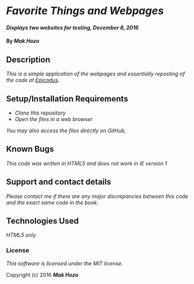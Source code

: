 # _Favorite Things and Webpages_

#### _Displays two websites for testing, December 8, 2016_

#### By _**Mak Hozo**_

## Description

_This is a simple application of the webpages and essentially reposting of the code at [Epicodus](https://www.learnhowtoprogram.com/intro-to-programming/git-html-and-css/homework-readmes)._

## Setup/Installation Requirements

* _Clone this repository_
* _Open the files in a web browser_

_You may also access the files directly on GitHub,_

## Known Bugs

_This code was written in HTML5 and does not work in IE version 1_

## Support and contact details

_Please contact me if there are any major discrepancies between this code and the exact same code in the book._

## Technologies Used

_HTML5 only_

### License

*This software is licensed under the MIT license.*

Copyright (c) 2016 **_Mak Hozo_**
